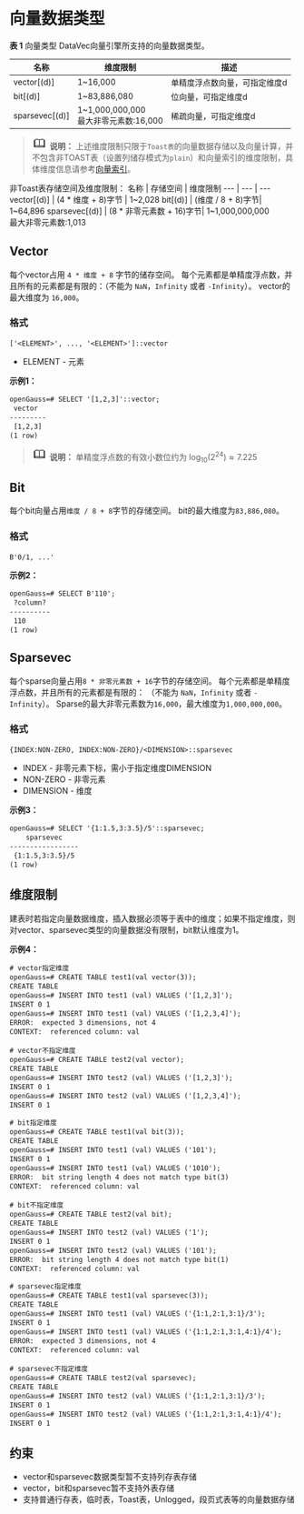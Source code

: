 # 向量数据类型

**表 1**  向量类型
DataVec向量引擎所支持的向量数据类型。

名称 |  维度限制 | 描述
--- | --- | --- 
vector[(d)]  | 1~16,000 | 单精度浮点数向量，可指定维度d
bit[(d)] |  1~83,886,080 | 位向量，可指定维度d
sparsevec[(d)] |  1~1,000,000,000<br>最大非零元素数:16,000 | 稀疏向量，可指定维度d

>![](public_sys-resources/icon-note.png) **说明：**
>上述维度限制只限于`Toast表`的向量数据存储以及向量计算，并不包含非TOAST表（设置列储存模式为`plain`）和向量索引的维度限制，具体维度信息请参考[向量索引](../SQLReference/向量索引.md)。


非Toast表存储空间及维度限制：
名称  | 存储空间 | 维度限制 
---  | --- | --- 
vector[(d)] | (4 * 维度 + 8)字节 | 1~2,028 
bit[(d)] | (维度 / 8 + 8)字节| 1~64,896
sparsevec[(d)] | (8 * 非零元素数 + 16)字节| 1~1,000,000,000<br>最大非零元素数:1,013 

## Vector
每个vector占用 `4 * 维度 + 8` 字节的储存空间。
每个元素都是单精度浮点数，并且所有的元素都是有限的：（不能为 `NaN`，`Infinity` 或者 `-Infinity`）。
vector的最大维度为 `16,000`。

### 格式
```
['<ELEMENT>', ..., '<ELEMENT>']::vector
```
- ELEMENT - 元素

**示例1：**
```
openGauss=# SELECT '[1,2,3]'::vector;
 vector  
---------
 [1,2,3]
(1 row)
```

>![](public_sys-resources/icon-note.png) **说明：**
>单精度浮点数的有效小数位约为 $\log_{10}(2^{24}) \approx 7.225$

## Bit
每个bit向量占用`维度 / 8 + 8`字节的存储空间。
bit的最大维度为`83,886,080`。

### 格式
```
B'0/1, ...'
```

**示例2：**
```
openGauss=# SELECT B'110';
 ?column? 
----------
 110
(1 row)
```

## Sparsevec
每个sparse向量占用`8 * 非零元素数 + 16`字节的存储空间。
每个元素都是单精度浮点数，并且所有的元素都是有限的： （不能为 `NaN`，`Infinity` 或者 `-Infinity`）。
Sparse的最大非零元素数为`16,000`，最大维度为`1,000,000,000`。

### 格式
```
{INDEX:NON-ZERO, INDEX:NON-ZERO}/<DIMENSION>::sparsevec
```
- INDEX - 非零元素下标，需小于指定维度DIMENSION
- NON-ZERO - 非零元素
- DIMENSION - 维度

**示例3：**
```
openGauss=# SELECT '{1:1.5,3:3.5}/5'::sparsevec;
    sparsevec    
-----------------
 {1:1.5,3:3.5}/5
(1 row)
```

## 维度限制
建表时若指定向量数据维度，插入数据必须等于表中的维度；如果不指定维度，则对vector、sparsevec类型的向量数据没有限制，bit默认维度为1。

**示例4：**
```
# vector指定维度
openGauss=# CREATE TABLE test1(val vector(3));
CREATE TABLE
openGauss=# INSERT INTO test1 (val) VALUES ('[1,2,3]');
INSERT 0 1
openGauss=# INSERT INTO test1 (val) VALUES ('[1,2,3,4]');
ERROR:  expected 3 dimensions, not 4
CONTEXT:  referenced column: val

# vector不指定维度
openGauss=# CREATE TABLE test2(val vector);
CREATE TABLE
openGauss=# INSERT INTO test2 (val) VALUES ('[1,2,3]');
INSERT 0 1
openGauss=# INSERT INTO test2 (val) VALUES ('[1,2,3,4]');
INSERT 0 1
```
```
# bit指定维度
openGauss=# CREATE TABLE test1(val bit(3));
CREATE TABLE
openGauss=# INSERT INTO test1 (val) VALUES ('101');
INSERT 0 1
openGauss=# INSERT INTO test1 (val) VALUES ('1010');
ERROR:  bit string length 4 does not match type bit(3)
CONTEXT:  referenced column: val

# bit不指定维度
openGauss=# CREATE TABLE test2(val bit);
CREATE TABLE
openGauss=# INSERT INTO test2 (val) VALUES ('1');
INSERT 0 1
openGauss=# INSERT INTO test2 (val) VALUES ('101');
ERROR:  bit string length 4 does not match type bit(1)
CONTEXT:  referenced column: val
```
```
# sparsevec指定维度
openGauss=# CREATE TABLE test1(val sparsevec(3));
CREATE TABLE
openGauss=# INSERT INTO test1 (val) VALUES ('{1:1,2:1,3:1}/3');
INSERT 0 1
openGauss=# INSERT INTO test1 (val) VALUES ('{1:1,2:1,3:1,4:1}/4');
ERROR:  expected 3 dimensions, not 4
CONTEXT:  referenced column: val

# sparsevec不指定维度
openGauss=# CREATE TABLE test2(val sparsevec);
CREATE TABLE
openGauss=# INSERT INTO test2 (val) VALUES ('{1:1,2:1,3:1}/3');
INSERT 0 1
openGauss=# INSERT INTO test2 (val) VALUES ('{1:1,2:1,3:1,4:1}/4');
INSERT 0 1
```

## 约束
- vector和sparsevec数据类型暂不支持列存表存储
- vector，bit和sparsevec暂不支持外表存储
- 支持普通行存表，临时表，Toast表，Unlogged，段页式表等的向量数据存储